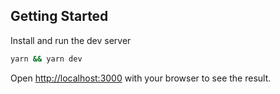 ## Getting Started

Install and run the dev server

```bash
yarn && yarn dev
```

Open [http://localhost:3000](http://localhost:3000) with your browser to see the result.
